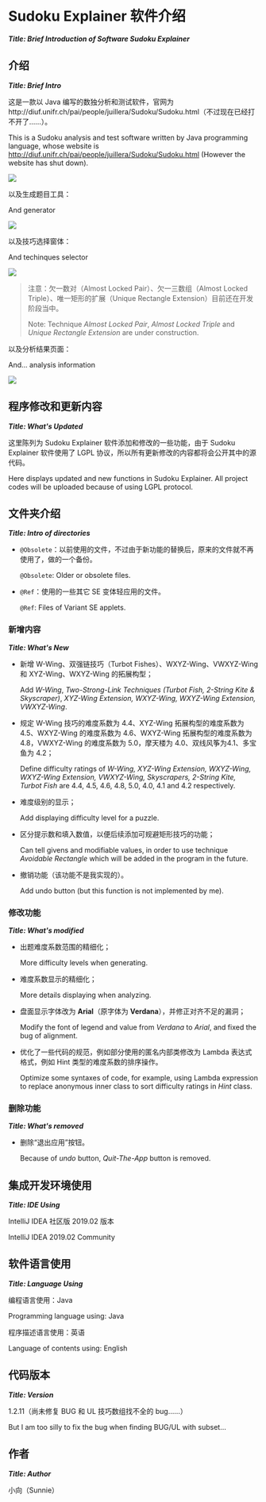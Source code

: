 # Sudoku Explainer 软件介绍

***Title: Brief Introduction of Software Sudoku Explainer***



## 介绍

***Title: Brief Intro***

这是一款以 Java 编写的数独分析和测试软件，官网为http://diuf.unifr.ch/pai/people/juillera/Sudoku/Sudoku.html（不过现在已经打不开了……）。

This is a Sudoku analysis and test software written by Java programming language, whose website is http://diuf.unifr.ch/pai/people/juillera/Sudoku/Sudoku.html (However the website has shut down).

![](/@Document/1.png)



以及生成题目工具：

And generator

![](/@Document/2.png)



以及技巧选择窗体：

And techinques selector

![](/@Document/3.png)

> 注意：欠一数对（Almost Locked Pair）、欠一三数组（Almost Locked Triple）、唯一矩形的扩展（Unique Rectangle Extension）目前还在开发阶段当中。
>
> Note: Technique *Almost Locked Pair*, *Almost Locked Triple* and *Unique Rectangle Extension* are under construction.



以及分析结果页面：

And... analysis information

![](/@Document/4.png)



## 程序修改和更新内容

***Title: What's Updated***

这里陈列为 Sudoku Explainer 软件添加和修改的一些功能，由于 Sudoku Explainer 软件使用了 LGPL 协议，所以所有更新修改的内容都将会公开其中的源代码。

Here displays updated and new functions in Sudoku Explainer. All project codes will be uploaded because of using LGPL protocol.


## 文件夹介绍
***Title: Intro of directories***

* `@Obsolete`：以前使用的文件，不过由于新功能的替换后，原来的文件就不再使用了，做的一个备份。

  `@Obsolete`: Older or obsolete files.
* `@Ref`：使用的一些其它 SE 变体轻应用的文件。

  `@Ref`: Files of Variant SE applets.


### 新增内容

***Title: What's New***

* 新增 W-Wing、双强链技巧（Turbot Fishes）、WXYZ-Wing、VWXYZ-Wing 和 XYZ-Wing、WXYZ-Wing 的拓展构型；
  
  Add *W-Wing*, *Two-Strong-Link Techniques (Turbot Fish, 2-String Kite & Skyscraper)*, *XYZ-Wing Extension, WXYZ-Wing, WXYZ-Wing Extension, VWXYZ-Wing*.
* 规定 W-Wing 技巧的难度系数为 4.4、XYZ-Wing 拓展构型的难度系数为 4.5、WXYZ-Wing 的难度系数为 4.6、WXYZ-Wing 拓展构型的难度系数为 4.8，VWXYZ-Wing 的难度系数为 5.0，摩天楼为 4.0、双线风筝为4.1、多宝鱼为 4.2；
  
  Define difficulty ratings of *W-Wing, XYZ-Wing Extension, WXYZ-Wing, WXYZ-Wing Extension, VWXYZ-Wing, Skyscrapers, 2-String Kite, Turbot Fish* are 4.4, 4.5, 4.6, 4.8, 5.0, 4.0, 4.1 and 4.2 respectively.
* 难度级别的显示；
  
  Add displaying difficulty level for a puzzle.
* 区分提示数和填入数值，以便后续添加可规避矩形技巧的功能；
  
  Can tell givens and modifiable values, in order to use technique *Avoidable Rectangle* which will be added in the program in the future.
* 撤销功能（该功能不是我实现的）。
  
  Add undo button (but this function is not implemented by me).

### 修改功能

***Title: What's modified***

* 出题难度系数范围的精细化；
  
  More difficulty levels when generating.
* 难度系数显示的精细化；
  
  More details displaying when analyzing.
* 盘面显示字体改为 **Arial**（原字体为 **Verdana**），并修正对齐不足的漏洞；
  
  Modify the font of legend and value from *Verdana* to *Arial*, and fixed the bug of alignment.
* 优化了一些代码的规范，例如部分使用的匿名内部类修改为 Lambda 表达式格式，例如 Hint 类型的难度系数的排序操作。
  
  Optimize some syntaxes of code, for example, using Lambda expression to replace anonymous inner class to sort difficulty ratings in *Hint* class.

### 删除功能

***Title: What's removed***

* 删除“退出应用”按钮。
  
  Because of *undo* button, *Quit-The-App* button is removed.



## 集成开发环境使用

***Title: IDE Using***

IntelliJ IDEA 社区版 2019.02 版本

IntelliJ IDEA 2019.02 Community



## 软件语言使用

***Title: Language Using***

编程语言使用：Java

Programming language using: Java

程序描述语言使用：英语

Language of contents using: English



## 代码版本

***Title: Version***

1.2.11（尚未修复 BUG 和 UL 技巧数组找不全的 bug……）

But I am too silly to fix the bug when finding BUG/UL with subset...


## 作者

***Title: Author***

小向（Sunnie）

